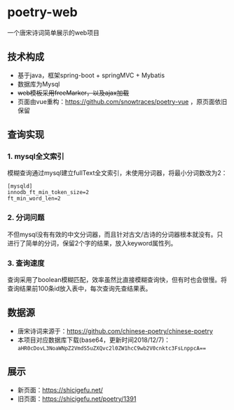 # poetry-web
一个唐宋诗词简单展示的web项目

## 技术构成
+ 基于java，框架spring-boot + springMVC + Mybatis
+ 数据库为Mysql
+ ~~web模板采用freeMarker，以及ajax加载~~
+ 页面由vue重构：https://github.com/snowtraces/poetry-vue ，原页面依旧保留

## 查询实现
### 1. mysql全文索引
模糊查询通过mysql建立fullText全文索引，未使用分词器，将最小分词数改为2：
```log
[mysqld]
innodb_ft_min_token_size=2
ft_min_word_len=2
```
### 2. 分词问题
不但mysql没有有效的中文分词器，而且针对古文/古诗的分词器根本就没有。只进行了简单的分词，保留2个字的结果，放入keyword属性列。

### 3. 查询速度
查询采用了boolean模糊匹配，效率虽然比直接模糊查询快，但有时也会很慢。将查询结果前100条id放入表中，每次查询先查结果表。

## 数据源
+ 唐宋诗词来源于：https://github.com/chinese-poetry/chinese-poetry
+ 本项目对应数据库下载(base64，更新时间2018/12/7)：```aHR0cDovL3NoaWNpZ2VmdS5uZXQvc2l0ZW1hcC9wb2V0cnktc3FsLnppcA==```

## 展示
+ 新页面：https://shicigefu.net/ 
+ 旧页面：https://shicigefu.net/poetry/1391
